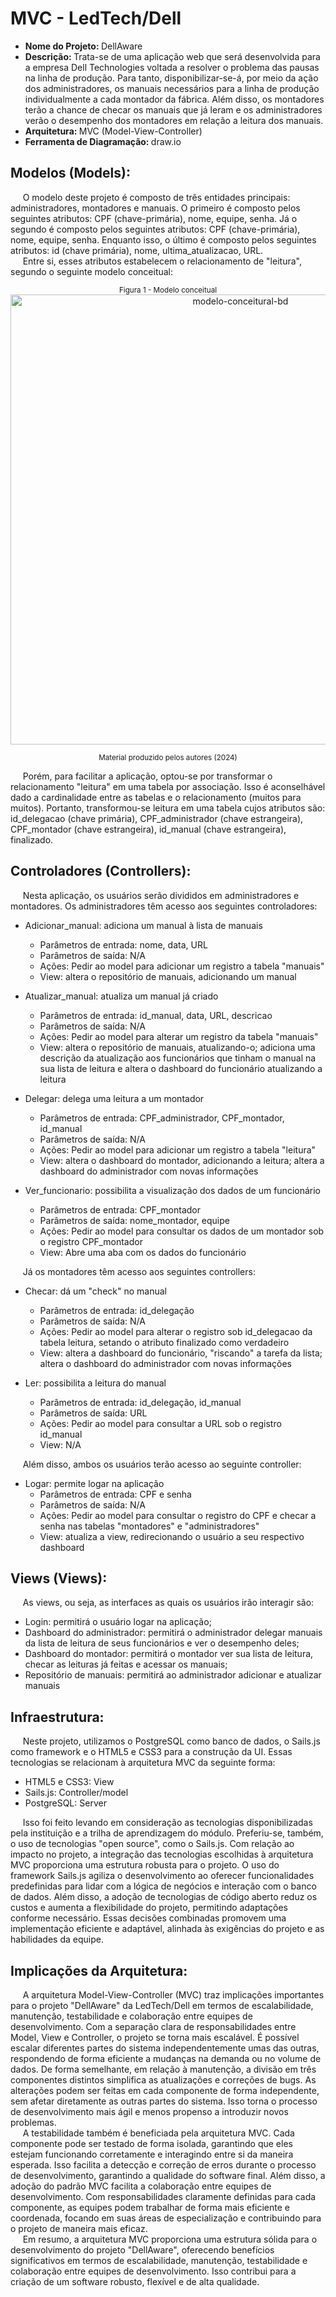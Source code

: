 # MVC - LedTech/Dell
- <b> Nome do Projeto: </b> DellAware
- <b> Descrição: </b> Trata-se de uma aplicação web que será desenvolvida para a empresa Dell Technologies voltada a resolver o problema das pausas na linha de produção. Para tanto, disponibilizar-se-á, por meio da ação dos administradores, os manuais necessários para a linha de produção individualmente a cada montador da fábrica. Além disso, os montadores terão a chance de checar os manuais que já leram e os administradores verão o desempenho dos montadores em relação a leitura dos manuais.
- <b> Arquitetura: </b> MVC (Model-View-Controller)
- <b> Ferramenta de Diagramação: </b> draw.io
## Modelos (Models):

&nbsp;&nbsp;&nbsp;&nbsp; O modelo deste projeto é composto de três entidades principais: administradores, montadores e manuais. O primeiro é composto pelos seguintes atributos: CPF (chave-primária), nome, equipe, senha. Já o segundo é composto pelos seguintes atributos: CPF (chave-primária), nome, equipe, senha. Enquanto isso, o último é composto pelos seguintes atributos: id (chave primária), nome, ultima_atualizacao, URL. <br>
&nbsp;&nbsp;&nbsp;&nbsp; Entre si, esses atributos estabelecem o relacionamento de "leitura", segundo o seguinte modelo conceitual:

<div align="center">
<sub>Figura 1 - Modelo conceitual</sub> <br>
  
<img width="720" alt="modelo-conceitural-bd" src="https://github.com/Lucas-nepomuceno/arquitetura_mvc/assets/158762017/75fc6f73-9db1-49f5-bad4-4ea6e6f0b7de">

<sup>Material produzido pelos autores (2024)</sup>
</div>

&nbsp;&nbsp;&nbsp;&nbsp; Porém, para facilitar a aplicação, optou-se por transformar o relacionamento "leitura" em uma tabela por associação. Isso é aconselhável dado a cardinalidade entre as tabelas e o relacionamento (muitos para muitos). Portanto, transformou-se leitura em uma tabela cujos atributos são: id_delegacao (chave primária), CPF_administrador (chave estrangeira), CPF_montador (chave estrangeira), id_manual (chave estrangeira), finalizado. 

## Controladores (Controllers):

&nbsp;&nbsp;&nbsp;&nbsp; Nesta aplicação, os usuários serão divididos em administradores e montadores. Os administradores têm acesso aos seguintes controladores:
- Adicionar_manual: adiciona um manual à lista de manuais
  - Parâmetros de entrada: nome, data, URL
  - Parâmetros de saída: N/A
  - Ações: Pedir ao model para adicionar um registro a tabela "manuais"
  - View: altera o repositório de manuais, adicionando um manual

- Atualizar_manual: atualiza um manual já criado
  - Parâmetros de entrada: id_manual, data, URL, descricao
  - Parâmetros de saída: N/A
  - Ações: Pedir ao model para alterar um registro da tabela "manuais"
  - View: altera o repositório de manuais, atualizando-o; adiciona uma descrição da atualização aos funcionários que tinham o manual na sua lista de leitura e altera o dashboard do funcionário atualizando a leitura
  
- Delegar: delega uma leitura a um montador
  - Parâmetros de entrada: CPF_administrador, CPF_montador, id_manual
  - Parâmetros de saída: N/A
  - Ações: Pedir ao model para adicionar um registro a tabela "leitura"
  - View: altera o dashboard do montador, adicionando a leitura; altera a dashboard do administrador com novas informações

- Ver_funcionario: possibilita a visualização dos dados de um funcionário
  - Parâmetros de entrada: CPF_montador
  - Parâmetros de saída: nome_montador, equipe
  - Ações: Pedir ao model para consultar os dados de um montador sob o registro CPF_montador
  - View: Abre uma aba com os dados do funcionário 
 
&nbsp;&nbsp;&nbsp;&nbsp; Já os montadores têm acesso aos seguintes controllers:
- Checar: dá um "check" no manual
  - Parâmetros de entrada: id_delegação
  - Parâmetros de saída: N/A
  - Ações: Pedir ao model para alterar o registro sob id_delegacao da tabela leitura, setando o atributo finalizado como verdadeiro
  - View: altera a dashboard do funcionário, "riscando" a tarefa da lista; altera o dashboard do administrador com novas informações
  
- Ler: possibilita a leitura do manual
  - Parâmetros de entrada: id_delegação, id_manual
  - Parâmetros de saída: URL
  - Ações: Pedir ao model para consultar a URL sob o registro id_manual
  - View: N/A

&nbsp;&nbsp;&nbsp;&nbsp; Além disso, ambos os usuários terão acesso ao seguinte controller:
- Logar: permite logar na aplicação
  - Parâmetros de entrada: CPF e senha
  - Parâmetros de saída: N/A
  - Ações: Pedir ao model para consultar o registro do CPF e checar a senha nas tabelas "montadores" e "administradores"
  - View: atualiza a view, redirecionando o usuário a seu respectivo dashboard

## Views (Views):

&nbsp;&nbsp;&nbsp;&nbsp; As views, ou seja, as interfaces as quais os usuários irão interagir são:
- Login: permitirá o usuário logar na aplicação;
- Dashboard do administrador: permitirá o administrador delegar manuais da lista de leitura de seus funcionários e ver o desempenho deles;
- Dashboard do montador: permitirá o montador ver sua lista de leitura, checar as leituras já feitas e acessar os manuais;
- Repositório de manuais: permitirá ao administrador adicionar e atualizar manuais

## Infraestrutura:

&nbsp;&nbsp;&nbsp;&nbsp; Neste projeto, utilizamos o PostgreSQL como banco de dados, o Sails.js como framework e o HTML5 e CSS3 para a construção da UI. Essas tecnologias se relacionam à arquitetura MVC da seguinte forma:
- HTML5 e CSS3: View
- Sails.js: Controller/model
- PostgreSQL: Server

&nbsp;&nbsp;&nbsp;&nbsp; Isso foi feito levando em consideração as tecnologias disponibilizadas pela instituição e a trilha de aprendizagem do módulo. Preferiu-se, também, o uso de tecnologias "open source", como o Sails.js. Com relação ao impacto no projeto, a integração das tecnologias escolhidas à arquitetura MVC proporciona uma estrutura robusta para o projeto. O uso do framework Sails.js agiliza o desenvolvimento ao oferecer funcionalidades predefinidas para lidar com a lógica de negócios e interação com o banco de dados. Além disso, a adoção de tecnologias de código aberto reduz os custos e aumenta a flexibilidade do projeto, permitindo adaptações conforme necessário. Essas decisões combinadas promovem uma implementação eficiente e adaptável, alinhada às exigências do projeto e as habilidades da equipe.

## Implicações da Arquitetura:

&nbsp;&nbsp;&nbsp;&nbsp; A arquitetura Model-View-Controller (MVC) traz implicações importantes para o projeto "DellAware" da LedTech/Dell em termos de escalabilidade, manutenção, testabilidade e colaboração entre equipes de desenvolvimento. Com a separação clara de responsabilidades entre Model, View e Controller, o projeto se torna mais escalável. É possível escalar diferentes partes do sistema independentemente umas das outras, respondendo de forma eficiente a mudanças na demanda ou no volume de dados. De forma semelhante, em relação à manutenção, a divisão em três componentes distintos simplifica as atualizações e correções de bugs. As alterações podem ser feitas em cada componente de forma independente, sem afetar diretamente as outras partes do sistema. Isso torna o processo de desenvolvimento mais ágil e menos propenso a introduzir novos problemas. <br>
&nbsp;&nbsp;&nbsp;&nbsp; A testabilidade também é beneficiada pela arquitetura MVC. Cada componente pode ser testado de forma isolada, garantindo que eles estejam funcionando corretamente e interagindo entre si da maneira esperada. Isso facilita a detecção e correção de erros durante o processo de desenvolvimento, garantindo a qualidade do software final. Além disso, a adoção do padrão MVC facilita a colaboração entre equipes de desenvolvimento. Com responsabilidades claramente definidas para cada componente, as equipes podem trabalhar de forma mais eficiente e coordenada, focando em suas áreas de especialização e contribuindo para o projeto de maneira mais eficaz. <br>
&nbsp;&nbsp;&nbsp;&nbsp; Em resumo, a arquitetura MVC proporciona uma estrutura sólida para o desenvolvimento do projeto "DellAware", oferecendo benefícios significativos em termos de escalabilidade, manutenção, testabilidade e colaboração entre equipes de desenvolvimento. Isso contribui para a criação de um software robusto, flexível e de alta qualidade.
